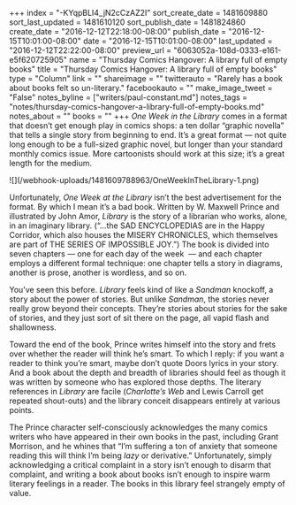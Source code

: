+++
index = "-KYqpBLI4_jN2cCzAZ2I"
sort_create_date = 1481609880
sort_last_updated = 1481610120
sort_publish_date = 1481824860
create_date = "2016-12-12T22:18:00-08:00"
publish_date = "2016-12-15T10:01:00-08:00"
date = "2016-12-15T10:01:00-08:00"
last_updated = "2016-12-12T22:22:00-08:00"
preview_url = "6063052a-108d-0333-e161-e5f620725905"
name = "Thursday Comics Hangover: A library full of empty books"
title = "Thursday Comics Hangover: A library full of empty books"
type = "Column"
link = ""
shareimage = ""
twitterauto = "Rarely has a book about books felt so un-literary."
facebookauto = ""
make_image_tweet = "False"
notes_byline = ["writers/paul-constant.md"]
notes_tags = "notes/thursday-comics-hangover-a-library-full-of-empty-books.md"
notes_about = ""
books = ""
+++
*One Week in the Library* comes in a format that doesn’t get enough play in comics shops: a ten dollar “graphic novella” that tells a single story from beginning to end. It’s a great format — not quite long enough to be a full-sized graphic novel, but longer than your standard monthly comics issue. More cartoonists should work at this size; it’s a great length for the medium.

<p class="image-left">![](/webhook-uploads/1481609788963/OneWeekInTheLibrary-1.png)</p>

Unfortunately, *One Week at the Library* isn’t the best advertisement for the format. By which I mean it’s a bad book. Written by W. Maxwell Prince and illustrated by John Amor, *Library* is the story of a librarian who works, alone, in an imaginary library. (“…the SAD ENCYCLOPEDIAS are in the Happy Corridor, which also houses the MISERY CHRONICLES, which themselves are part of THE SERIES OF IMPOSSIBLE JOY.”) The book is divided into seven chapters — one for each day of the week  — and each chapter employs a different formal technique: one chapter tells a story in diagrams, another is prose, another is wordless, and so on.

You’ve seen this before. *Library* feels kind of like a *Sandman* knockoff, a story about the power of stories. But unlike *Sandman*, the stories never really grow beyond their concepts. They’re stories about stories for the sake of stories, and they just sort of sit there on the page, all vapid flash and shallowness. 

Toward the end of the book, Prince writes himself into the story and frets over whether the reader will think he’s smart. To which I reply: if you want a reader to think you’re smart, maybe don’t quote Doors lyrics in your story. And a book about the depth and breadth of libraries should feel as though it was written by someone who has explored those depths. The literary references in *Library* are facile (*Charlotte’s Web* and Lewis Carroll get repeated shout-outs) and the library conceit disappears entirely at various points.

The Prince character self-consciously acknowledges the many comics writers who have appeared in their own books in the past, including Grant Morrison, and he whines that “I’m suffering a ton of anxiety that someone reading this will think I’m being *lazy* or derivative.”  Unfortunately, simply acknowledging a critical complaint in a story isn’t enough to disarm that complaint, and writing a book about books isn’t enough to inspire warm literary feelings in a reader. The books in this library feel strangely empty of value.
